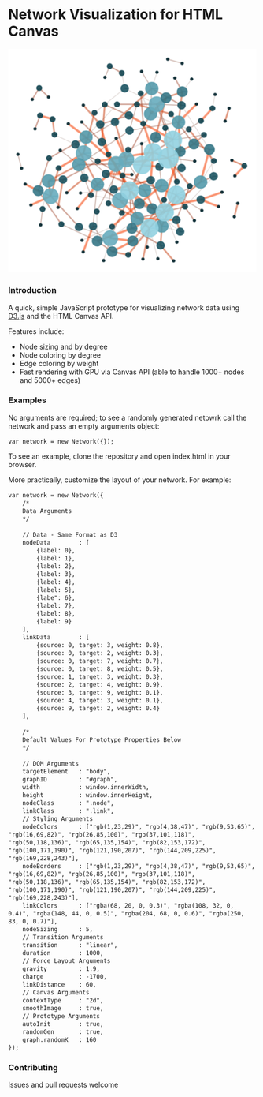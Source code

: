 # Network Visualization for HTML Canvas

![Network Visualization Example](https://github.com/greenstick/d3-canvas-network/blob/master/img/network-example.png)

### Introduction
A quick, simple JavaScript prototype for visualizing network data using [D3.js](http://d3js.org) and the HTML Canvas API. 

Features include:
* Node sizing and by degree
* Node coloring by degree
* Edge coloring by weight
* Fast rendering with GPU via Canvas API (able to handle 1000+ nodes and 5000+ edges)


### Examples
No arguments are required; to see a randomly generated netowrk call the network and pass an empty arguments object:
```
var network = new Network({});
```

To see an example, clone the repository and open index.html in your browser.

More practically, customize the layout of your network. For example:
```
var network = new Network({
	/*
	Data Arguments
	*/

	// Data - Same Format as D3
	nodeData 		: [
		{label: 0},
		{label: 1},
		{label: 2},
		{label: 3},
		{label: 4},
		{label: 5},
		{labe": 6},
		{label: 7},
		{label: 8},
		{label: 9}
	],
	linkData 		: [
		{source: 0, target: 3, weight: 0.8},
		{source: 0, target: 2, weight: 0.3},
		{source: 0, target: 7, weight: 0.7},
		{source: 0, target: 8, weight: 0.5},
		{source: 1, target: 3, weight: 0.3},
		{source: 2, target: 4, weight: 0.9},
		{source: 3, target: 9, weight: 0.1},
		{source: 4, target: 3, weight: 0.1},
		{source: 9, target: 2, weight: 0.4}
	],

	/*
	Default Values For Prototype Properties Below
	*/

	// DOM Arguments
	targetElement  	: "body",
	graphID 		: "#graph",
	width 			: window.innerWidth,
	height 			: window.innerHeight,
	nodeClass 		: ".node",
	linkClass 		: ".link",
	// Styling Arguments
	nodeColors 		: ["rgb(1,23,29)", "rgb(4,38,47)", "rgb(9,53,65)", "rgb(16,69,82)", "rgb(26,85,100)", "rgb(37,101,118)", "rgb(50,118,136)", "rgb(65,135,154)", "rgb(82,153,172)", "rgb(100,171,190)", "rgb(121,190,207)", "rgb(144,209,225)", "rgb(169,228,243)"],
	nodeBorders 	: ["rgb(1,23,29)", "rgb(4,38,47)", "rgb(9,53,65)", "rgb(16,69,82)", "rgb(26,85,100)", "rgb(37,101,118)", "rgb(50,118,136)", "rgb(65,135,154)", "rgb(82,153,172)", "rgb(100,171,190)", "rgb(121,190,207)", "rgb(144,209,225)", "rgb(169,228,243)"],
	linkColors 		: ["rgba(68, 20, 0, 0.3)", "rgba(108, 32, 0, 0.4)", "rgba(148, 44, 0, 0.5)", "rgba(204, 68, 0, 0.6)", "rgba(250, 83, 0, 0.7)"],
	nodeSizing 		: 5,
	// Transition Arguments
	transition 		: "linear",
	duration 		: 1000,
	// Force Layout Arguments
	gravity 		: 1.9,
	charge 			: -1700,
	linkDistance 	: 60,
	// Canvas Arguments
	contextType 	: "2d",
	smoothImage 	: true,
	// Prototype Arguments
	autoInit 		: true,
	randomGen 		: true,
	graph.randomK 	: 160
});
```

### Contributing
Issues and pull requests welcome
